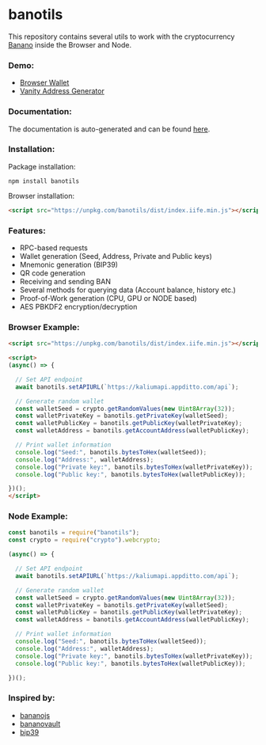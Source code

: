 # banotils

This repository contains several utils to work with the cryptocurrency [Banano](https://banano.cc/) inside the Browser and Node.

### Demo:
 - [Browser Wallet](https://maierfelix.github.io/banotils/example/wallet.html)
 - [Vanity Address Generator](https://maierfelix.github.io/banotils/example/vanity-address.html)

### Documentation:
The documentation is auto-generated and can be found [here](https://maierfelix.github.io/banotils/docs).

### Installation:
Package installation:
````
npm install banotils
````
Browser installation:
````html
<script src="https://unpkg.com/banotils/dist/index.iife.min.js"></script>
````

### Features:
 - RPC-based requests
 - Wallet generation (Seed, Address, Private and Public keys)
 - Mnemonic generation (BIP39)
 - QR code generation
 - Receiving and sending BAN
 - Several methods for querying data (Account balance, history etc.)
 - Proof-of-Work generation (CPU, GPU or NODE based)
 - AES PBKDF2 encryption/decryption

### Browser Example:
````html
<script src="https://unpkg.com/banotils/dist/index.iife.min.js"></script>

<script>
(async() => {

  // Set API endpoint
  await banotils.setAPIURL(`https://kaliumapi.appditto.com/api`);

  // Generate random wallet
  const walletSeed = crypto.getRandomValues(new Uint8Array(32));
  const walletPrivateKey = banotils.getPrivateKey(walletSeed);
  const walletPublicKey = banotils.getPublicKey(walletPrivateKey);
  const walletAddress = banotils.getAccountAddress(walletPublicKey);

  // Print wallet information
  console.log("Seed:", banotils.bytesToHex(walletSeed));
  console.log("Address:", walletAddress);
  console.log("Private key:", banotils.bytesToHex(walletPrivateKey));
  console.log("Public key:", banotils.bytesToHex(walletPublicKey));

})();
</script>
````

### Node Example:
````js
const banotils = require("banotils");
const crypto = require("crypto").webcrypto;

(async() => {

  // Set API endpoint
  await banotils.setAPIURL(`https://kaliumapi.appditto.com/api`);

  // Generate random wallet
  const walletSeed = crypto.getRandomValues(new Uint8Array(32));
  const walletPrivateKey = banotils.getPrivateKey(walletSeed);
  const walletPublicKey = banotils.getPublicKey(walletPrivateKey);
  const walletAddress = banotils.getAccountAddress(walletPublicKey);

  // Print wallet information
  console.log("Seed:", banotils.bytesToHex(walletSeed));
  console.log("Address:", walletAddress);
  console.log("Private key:", banotils.bytesToHex(walletPrivateKey));
  console.log("Public key:", banotils.bytesToHex(walletPublicKey));

})();
````

### Inspired by:
 - [bananojs](https://github.com/BananoCoin/bananojs)
 - [bananovault](https://github.com/BananoCoin/bananovault)
 - [bip39](https://github.com/bitcoinjs/bip39)
